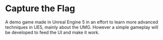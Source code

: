 # Capture the Flag
A demo game made in Unreal Engine 5 in an effort to learn more advanced techniques in UE5, mainly about the UMG. However a simple gameplay will be developed to feed the UI and make it work.